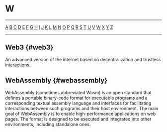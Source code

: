 # W

---

[A](/glossary/A.md) [B](/glossary/B.md) [C](/glossary/C.md) [D](/glossary/D.md) [E](/glossary/E.md) [F](/glossary/F.md) [G](/glossary/G.md) [H](/glossary/H.md) [I](/glossary/I.md) [J](/glossary/J.md) [K](/glossary/K.md) [L](/glossary/L.md) [M](/glossary/M.md) [N](/glossary/N.md) [O](/glossary/O.md) [P](/glossary/P.md) [Q](/glossary/Q.md) [R](/glossary/R.md) [S](/glossary/S.md) [T](/glossary/T.md) [U](/glossary/U.md) [V](/glossary/V.md) [W](/glossary/W.md) [X](/glossary/X.md) [Y](/glossary/Y.md) [Z](/glossary/Z.md)

---

## Web3 {#web3}

An advanced version of the internet based on decentralization and trustless interactions.

## WebAssembly {#webassembly}

WebAssembly (sometimes abbreviated Wasm) is an open standard that defines a portable binary-code format for executable programs and a corresponding textual assembly language and interfaces for facilitating interactions between such programs and their host environment. The main goal of WebAssembly is to enable high-performance applications on web pages. The format is designed to be executed and integrated into other environments, including standalone ones.